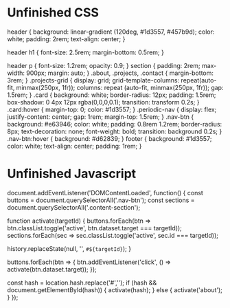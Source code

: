 # Unfinished CSS

header {
    background: linear-gradient (120deg, #1d3557, #457b9d);
    color: white;
    padding: 2rem;
    text-align: center;
}

header h1 {
    font-size: 2.5rem;
    margin-bottom: 0.5rem;
}

header p {
    font-size: 1.2rem;
    opacity: 0.9;
}
section {
    padding: 2rem;
    max-width: 900px;
    margin: auto;
}
.about, .projects, .contact {
    margin-bottom: 3rem;
}
.projects-grid {
    display: grid;
    grid-template-columns: repeat(auto-fit, minmax(250px, 1fr));
    columns: repeat (auto-fit, minmax(250px, 1fr));
    gap: 1.5rem;
}
.card {
    background: white;
    border-radius: 12px;
    padding: 1.5rem;
    box-shadow: 0 4px 12px rgba(0,0,0,0.1);
    transition: transform 0.2s;
}
.card:hover {
    margin-top: 0;
    color: #1d3557;
}
.periodic-nav {
    display: flex;
    justify-content: center;
    gap: 1rem;
    margin-top: 1.5rem;
}
.nav-btn {
    background: #e63946;
    color: white;
    padding: 0.8rem 1.2rem;
    border-radius: 8px;
    text-decoration: none;
    font-weight: bold;
    transition: background 0.2s;
}
.nav-btn:hover {
    background: #d62839;
}
footer {
    background: #1d3557;
    color: white;
    text-align: center;
    padding: 1rem;
}

# Unfinished Javascript

document.addEventListener('DOMContentLoaded', function() {
const buttons = document.querySelectorAll('.nav-btn');
const sections = document.querySelectorAll('.content-section');

function activate(targetId) {
buttons.forEach(btn => btn.classList.toggle('active', btn.dataset.target === targetId));
sections.forEach(sec => sec.classList.toggle('active', sec.id === targetId));

history.replaceState(null, '', `#${targetId}`);
}


buttons.forEach(btn => {
btn.addEventListener('click', () => activate(btn.dataset.target));
});


const hash = location.hash.replace('#','');
if (hash && document.getElementById(hash)) {
activate(hash);
} else {
activate('about');
}
});